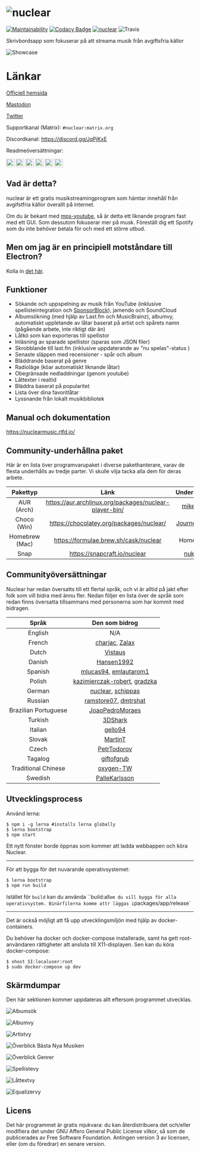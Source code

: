 # ![nuclear](https://i.imgur.com/oT1006i.png) 
[![Maintainability](https://api.codeclimate.com/v1/badges/a15c4888a63c900f6cc1/maintainability)](https://codeclimate.com/github/nukeop/nuclear/maintainability) [![Codacy Badge](https://api.codacy.com/project/badge/Grade/30750586202742279fa8958a12e519ed)](https://www.codacy.com/app/nukeop/nuclear?utm_source=github.com&amp;utm_medium=referral&amp;utm_content=nukeop/nuclear&amp;utm_campaign=Badge_Grade) [![nuclear](https://snapcraft.io//nuclear/badge.svg)](https://snapcraft.io/nuclear) ![Travis](https://api.travis-ci.org/nukeop/nuclear.svg?branch=master)

Skrivbordsapp som fokuserar på att streama musik från avgiftsfria källor

![Showcase](https://i.imgur.com/G9BqIHl.png)

# Länkar

[Officiell hemsida](https://nuclear.js.org)

[Mastodon](https://mstdn.io/@nuclear)

[Twitter](https://twitter.com/nuclear_player)

Supportkanal (Matrix): `#nuclear:matrix.org`

Discordkanal: https://discord.gg/JqPjKxE

Readmeöversättningar:

<kbd>[<img title="Deutsch" alt="Deutsch" src="https://cdn.staticaly.com/gh/hjnilsson/country-flags/master/svg/de.svg" width="22">](docs/README-de.md)</kbd>
<kbd>[<img title="Português" alt="Português" src="https://cdn.staticaly.com/gh/hjnilsson/country-flags/master/svg/br.svg" width="22">](README-ptbr.md)</kbd>
<kbd>[<img title="Svenska" alt="Svenska" src="https://cdn.staticaly.com/gh/hjnilsson/country-flags/master/svg/se.svg" width="22">](README-se.md)</kbd>
<kbd>[<img title="English" alt="English" src="https://cdn.staticaly.com/gh/hjnilsson/country-flags/master/svg/us.svg" width="22">](../README.md)</kbd>
<kbd>[<img title="Hebrew" alt="Hebrew" src="https://cdn.staticaly.com/gh/hjnilsson/country-flags/master/svg/il.svg" width="22">](README-he.md)</kbd>
<kbd>[<img title="Italiano" alt="Italiano" src="https://cdn.staticaly.com/gh/hjnilsson/country-flags/master/svg/it.svg" width="22">](README-it.md)</kbd>

## Vad är detta?
nuclear är ett gratis musikstreamingprogram som hämtar innehåll från avgifstfria källor överallt på internet.

Om du är bekant med [mps-youtube](https://github.com/mps-youtube/mps-youtube), så är detta ett liknande program fast med ett GUI.
Som dessutom fokuserar mer på musk. Föreställ dig  ett Spotify som du inte behöver betala för och med ett större utbud.

## Men om jag är en principiell motståndare till Electron?
Kolla in [det här](docs/electron.md).

## Funktioner

- Sökande och uppspelning av musik från YouTube (inklusive spellisteintegration och [SponsorBlock](https://sponsor.ajay.app/)), jamendo och SoundCloud
- Albumsökning (med hjälp av Last.fm och MusicBrainz), albumvy, automatiskt uppletande av låtar baserat på artist och spårets namn (pågående arbete, inte riktigt där än)
- Låtkö som kan exporteras till spellistor
- Inläsning av sparade spellistor (sparas som JSON filer)
- Skrobblande till last.fm (inklusive uppdaterande av "nu spelas"-status  )
- Senaste släppen med recensioner - spår och album
- Bläddrande baserat på genre
- Radioläge (köar automatiskt liknande låtar)
- Obegränsade nedladdningar (genom youtube)
- Låttexter i realtid
- Bläddra baserat på popularitet
- Lista över dina favoritlåtar
- Lyssnande från lokalt musikbibliotek

## Manual och dokumentation
https://nuclearmusic.rtfd.io/

## Community-underhållna paket

Här är en lista över programvarupaket i diverse pakethanterare, varav de flesta underhålls av tredje parter. Vi skulle vilja tacka alla dem för deras arbete.

| Pakettyp   | Länk                                                   | Underhållare                                    |
|:--------------:|:------------------------------------------------------:|:---------------------------------------------:|
| AUR (Arch)     | https://aur.archlinux.org/packages/nuclear-player-bin/ | [mikelpint](https://github.com/mikelpint)     |
| Choco (Win)    | https://chocolatey.org/packages/nuclear/               | [JourneyOver](https://github.com/JourneyOver) |
| Homebrew (Mac) | https://formulae.brew.sh/cask/nuclear                  | Homebrew                                      |
| Snap           | https://snapcraft.io/nuclear                           | [nukeop](https://github.com/nukeop)           | 

## Communityöversättningar 
Nuclear har redan översatts till ett flertal språk, och vi är alltid på jakt efter folk som vill bidra med ännu fler. Nedan följer en lista över de språk som redan finns översatta tillsammans med personerna som har kommit med bidragen.

| Språk             | Den som bidrog                                                                                          |
|:--------------------:|:----------------------------------------------------------------------------------------------------:|
| English              | N/A                                                                                                  |
| French               | [charjac](https://github.com/charjac), [Zalax](https://github.com/Zalaxx)                            |
| Dutch                | [Vistaus](https://github.com/Vistaus)                                                                |
| Danish               | [Hansen1992](https://github.com/Hansen1992)                                                          |
| Spanish              | [mlucas94](https://github.com/mlucas94), [emlautarom1](https://github.com/emlautarom1)                                                             |
| Polish               | [kazimierczak-robert](https://github.com/kazimierczak-robert), [gradzka](https://github.com/gradzka) |
| German               | [nuclear](https://github.com/nuclear), [schippas](https://github.com/schippas)                                                              |
| Russian              | [ramstore07](https://github.com/ramstore07), [dmtrshat](https://github.com/dmtrshat)                 |
| Brazilian Portuguese | [JoaoPedroMoraes](https://github.com/JoaoPedroMoraes)                                                |
| Turkish              | [3DShark](https://github.com/3DShark)                                                                |
| Italian              | [gello94](https://github.com/gello94)                                                                |
| Slovak               | [MartinT](https://github.com/MartinTuroci)                                                           |
| Czech                | [PetrTodorov](https://github.com/PetrTodorov)                                                        |
| Tagalog                | [giftofgrub](https://github.com/giftofgrub)                                                        |
| Traditional Chinese         | [oxygen-TW](https://github.com/oxygen-TW)                                                     |
| Swedish                             | [PalleKarlsson](https://github.com/PalleKarlsson)                                             |

## Utvecklingsprocess
Använd lerna:
```shell
$ npm i -g lerna #installs lerna globally
$ lerna bootstrap
$ npm start
```

Ett nytt fönster borde öppnas som kommer att ladda webbappen och köra Nuclear.

---
För att bygga för det nuvarande operativsystemet:
```bash
$ lerna bootstrap
$ npm run build
```

Istället för `build` kan du använda ``build:all` om du vill bygga för alla operativsystem. Binärfilerna komme attr läggas i `packages/app/release`

---
Det är också möjligt att få upp utvecklingsmiljön med hjälp av docker-containers.

Du behöver ha docker och docker-compose installerade, samt ha gett root-användaren rättigheter att ansluta till X11-displayen. Sen kan du köra docker-compose:

```shell
$ xhost SI:localuser:root
$ sudo docker-compose up dev
```

## Skärmdumpar
Den här sektionen kommer uppdateras allt eftersom programmet utvecklas.

![Albumsök](https://i.imgur.com/idFVnAF.png)

![Albumvy](https://i.imgur.com/Kvzo3q7.png)

![Artistvy](https://i.imgur.com/imBLYl3.png)

![Överblick Bästa Nya Musiken](https://i.imgur.com/bMDrR4M.png)

![Överblick Genrer](https://i.imgur.com/g0aCmKx.png)

![Spellistevy](https://i.imgur.com/2VMXHDC.png)

![Låttextvy](https://i.imgur.com/7e3DJKJ.png)

![Equalizervy](https://i.imgur.com/WreRL0w.png)

## Licens

Det här programmet är gratis mjukvara: du kan återdistribuera det och/eller modifiera det under GNU Affero General Public License vilkor, så som de publicerades av Free Software Foundation. Antingen version 3 av licensen, eller (om du föredrar) en senare version.
